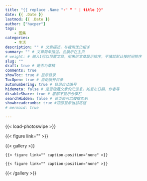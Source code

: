 ```yaml
---
title: "{{ replace .Name "-" " " | title }}"
date: {{ .Date }}
lastmod: {{ .Date }}
author: ["hacper"]
tags:
    - 图集
categories:
    - 生活
description: "" # 文章描述，与搜索优化相关
summary: "" # 文章简单描述，会展示在主页
# weight: # 输入1可以顶置文章，用来给文章展示排序，不填就默认按时间排序
slug: ""
draft: true # 是否为草稿
comments: true
showToc: true # 显示目录
TocOpen: true # 自动展开目录
autonumbering: true # 目录自动编号
hidemeta: false # 是否隐藏文章的元信息，如发布日期、作者等
disableShare: true # 底部不显示分享栏
searchHidden: false # 该页面可以被搜索到
showbreadcrumbs: true #顶部显示当前路径
# mermaid: true

---
```


{{< load-photoswipe >}}

{{< figure link="" >}}

{{< gallery >}}

    {{< figure link="" caption-position="none" >}}

    {{< figure link="" caption-position="none" >}}

{{< /gallery >}}